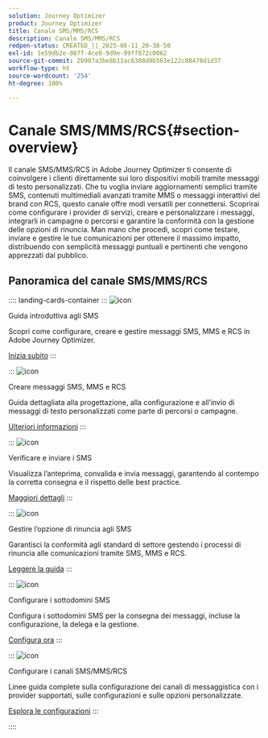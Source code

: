 ```yaml
---
solution: Journey Optimizer
product: Journey Optimizer
title: Canale SMS/MMS/RCS
description: Canale SMS/MMS/RCS
redpen-status: CREATED_||_2025-08-11_20-38-50
exl-id: 1e59db2e-087f-4ce8-9d9e-99ff872c0062
source-git-commit: 2b907a3be8b11ac6308d0b563e122c88478d1d37
workflow-type: ht
source-wordcount: '254'
ht-degree: 100%

---
```


# Canale SMS/MMS/RCS{#section-overview}

Il canale SMS/MMS/RCS in Adobe Journey Optimizer ti consente di coinvolgere i clienti direttamente sui loro dispositivi mobili tramite messaggi di testo personalizzati. Che tu voglia inviare aggiornamenti semplici tramite SMS, contenuti multimediali avanzati tramite MMS o messaggi interattivi del brand con RCS, questo canale offre modi versatili per connettersi. Scoprirai come configurare i provider di servizi, creare e personalizzare i messaggi, integrarli in campagne o percorsi e garantire la conformità con la gestione delle opzioni di rinuncia. Man mano che procedi, scopri come testare, inviare e gestire le tue comunicazioni per ottenere il massimo impatto, distribuendo con semplicità messaggi puntuali e pertinenti che vengono apprezzati dal pubblico.

## Panoramica del canale SMS/MMS/RCS

:::: landing-cards-container
:::
![icon](https://cdn.experienceleague.adobe.com/icons/circle-play.svg)

Guida introduttiva agli SMS

Scopri come configurare, creare e gestire messaggi SMS, MMS e RCS in Adobe Journey Optimizer.

[Inizia subito](../using/sms/get-started-sms.md)
:::

:::
![icon](https://cdn.experienceleague.adobe.com/icons/list-check.svg)

Creare messaggi SMS, MMS e RCS

Guida dettagliata alla progettazione, alla configurazione e all’invio di messaggi di testo personalizzati come parte di percorsi o campagne.

[Ulteriori informazioni](../using/sms/create-sms.md)
:::

:::
![icon](https://cdn.experienceleague.adobe.com/icons/list-check.svg)

Verificare e inviare i SMS

Visualizza l’anteprima, convalida e invia messaggi, garantendo al contempo la corretta consegna e il rispetto delle best practice.

[Maggiori dettagli](../using/sms/send-sms.md)
:::

:::
![icon](https://cdn.experienceleague.adobe.com/icons/shield-halved.svg)

Gestire l’opzione di rinuncia agli SMS

Garantisci la conformità agli standard di settore gestendo i processi di rinuncia alle comunicazioni tramite SMS, MMS e RCS.

[Leggere la guida](../using/sms/sms-opt-out.md)
:::

:::
![icon](https://cdn.experienceleague.adobe.com/icons/gear.svg?lang=it)

Configurare i sottodomini SMS

Configura i sottodomini SMS per la consegna dei messaggi, incluse la configurazione, la delega e la gestione.

[Configura ora](../using/sms/sms-subdomains.md)
:::

:::
![icon](https://cdn.experienceleague.adobe.com/icons/code-branch.svg?lang=it)

Configurare i canali SMS/MMS/RCS

Linee guida complete sulla configurazione dei canali di messaggistica con i provider supportati, sulle configurazioni e sulle opzioni personalizzate.

[Esplora le configurazioni](configure-sms-landing-page.md)
:::

::::
